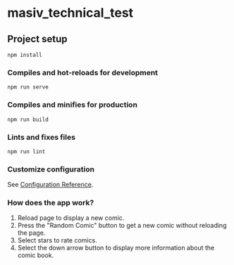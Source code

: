 # masiv_technical_test

## Project setup
```
npm install
```

### Compiles and hot-reloads for development
```
npm run serve
```

### Compiles and minifies for production
```
npm run build
```

### Lints and fixes files
```
npm run lint
```

### Customize configuration
See [Configuration Reference](https://cli.vuejs.org/config/).

### How does the app work?
1. Reload page to display a new comic.
2. Press the "Random Comic" button to get a new comic without reloading the page.
3. Select stars to rate comics.
4. Select the down arrow button to display more information about the comic book.
